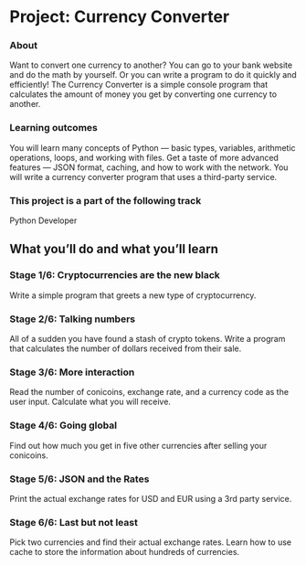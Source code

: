 # Project: Currency Converter

### About
Want to convert one currency to another? You can go to your bank website and do the math by yourself. Or you can write a program to do it quickly and efficiently! The Currency Converter is a simple console program that calculates the amount of money you get by converting one currency to another.
### Learning outcomes
You will learn many concepts of Python — basic types, variables, arithmetic operations, loops, and working with files. Get a taste of more advanced features — JSON format, caching, and how to work with the network. You will write a currency converter program that uses a third-party service.
### This project is a part of the following track
Python Developer

## What you’ll do and what you’ll learn
### Stage 1/6: Cryptocurrencies are the new black 
 Write a simple program that greets a new type of cryptocurrency. 

### Stage 2/6: Talking numbers 
All of a sudden you have found a stash of crypto tokens. Write a program that calculates the number of dollars received from their sale.

### Stage 3/6: More interaction 
Read the number of conicoins, exchange rate, and a currency code as the user input. Calculate what you will receive.

### Stage 4/6: Going global 
Find out how much you get in five other currencies after selling your conicoins.

### Stage 5/6: JSON and the Rates 
Print the actual exchange rates for USD and EUR using a 3rd party service.

### Stage 6/6: Last but not least 
Pick two currencies and find their actual exchange rates. Learn how to use cache to store the information about hundreds of currencies.
